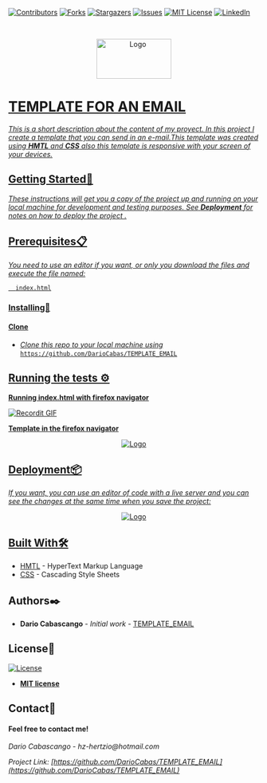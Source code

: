 [![Contributors][contributors-shield]][contributors-url]
[![Forks][forks-shield]][forks-url]
[![Stargazers][stars-shield]][stars-url]
[![Issues][issues-shield]][issues-url]
[![MIT License][license-shield]][license-url]
[![LinkedIn][linkedin-shield]][linkedin-url]

<!-- PROJECT LOGO -->

<br />
<p align="center">
  <a href="https://github.com/DarioCabas/ROS_Webpage">
    <img src="https://www.flaticon.es/svg/vstatic/svg/4568/4568780.svg?token=exp=1619830500~hmac=c2eca656132848bd4d10f4846dd2fe31" alt="Logo" width="150" height="80"
  </a>
</p>

# TEMPLATE FOR AN EMAIL 

_This is a short description about the content of my proyect. In this project I create a template that you can send in an e-mail.This template was created using **_HMTL_** _and_ **_CSS_** also this template is responsive with your screen of your devices._

## Getting Started🚀


_These instructions will get you a copy of the project up and running on your local machine for development and testing purposes. See_ **_Deployment_** _for notes on how to deploy the project ._


## Prerequisites:clipboard:

_You need to use an editor if you want, or only you download the files and execute the file named:_ 

```
  index.html
```

### Installing🔧

#### Clone

- _Clone this repo to your local machine using_ `https://github.com/DarioCabas/TEMPLATE_EMAIL`

## Running the tests ⚙️

**Running index.html with firefox navigator**

![Recordit GIF](http://g.recordit.co/lbKzLLWMum.gif)

**Template in the firefox navigator**
<p align="center">
    <img src="http://g.recordit.co/tAi3tcIfoo.gif" alt="Logo">

</p>


## Deployment📦

_If you want, you can use an editor of code with a live server and you can see the changes at the same time when you save the project:_

<p align="center">
    <img src="http://g.recordit.co/TtbT6sYqv5.gif" alt="Logo">
</p>

## Built With🛠️

* [HMTL](https://codigofacilito.com/articulos/que-es-html) - HyperText Markup Language
* [CSS](https://es.wikipedia.org/wiki/Hoja_de_estilos_en_cascada) - Cascading Style Sheets


## Authors✒️

* **Dario Cabascango** - *Initial work* - [TEMPLATE_EMAIL](https://github.com/DarioCabas)


## License📄

[![License](http://img.shields.io/:license-mit-blue.svg?style=flat-square)](http://badges.mit-license.org)

- **[MIT license](http://opensource.org/licenses/mit-license.php)**


## Contact:e-mail: 

#### Feel free to contact me!

_Dario Cabascango_  - _hz-hertzio@hotmail.com_ 

_Project Link:_ _[https://github.com/DarioCabas/TEMPLATE_EMAIL](https://github.com/DarioCabas/TEMPLATE_EMAIL)_


<!-- MARKDOWN LINKS & IMAGES -->
<!-- https://www.markdownguide.org/basic-syntax/#reference-style-links -->
[contributors-shield]: https://img.shields.io/github/contributors/DarioCabas/TEMPLATE_EMAIL.svg?style=flat-square
[contributors-url]: https://github.com/DarioCabas/TEMPLATE_EMAIL/graphs/contributors
[forks-shield]: https://img.shields.io/github/forks/DarioCabas/TEMPLATE_EMAIL.svg?style=flat-square
[forks-url]: https://github.com/DarioCabas/TEMPLATE_EMAIL/network/members
[stars-shield]: https://img.shields.io/github/stars/DarioCabas/TEMPLATE_EMAIL.svg?style=flat-square
[stars-url]: https://github.com/DarioCabas/TEMPLATE_EMAIL/stargazers
[issues-shield]: https://img.shields.io/github/issues/DarioCabas/TEMPLATE_EMAIL.svg?style=flat-square
[issues-url]: https://github.com/DarioCabas/TEMPLATE_EMAIL/issues
[license-shield]: https://img.shields.io/github/license/DarioCabas/TEMPLATE_EMAIL.svg?style=flat-square
[license-url]: https://github.com/DarioCabas/TEMPLATE_EMAIL/blob/master/LICENSE.txt
[linkedin-shield]: https://img.shields.io/badge/-LinkedIn-black.svg?style=flat-square&logo=linkedin&colorB=555
[linkedin-url]: https://linkedin.com/in/dario-cabascango-9724431a3



